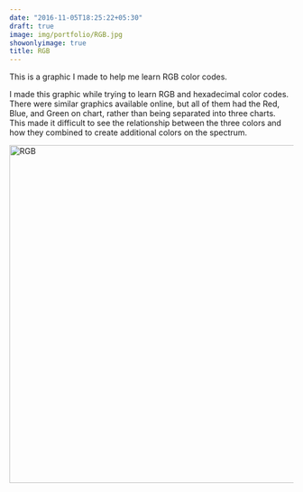 ```yaml
---
date: "2016-11-05T18:25:22+05:30"
draft: true
image: img/portfolio/RGB.jpg
showonlyimage: true
title: RGB
---
```


This is a graphic I made to help me learn RGB color codes.  
<!--more-->

I made this graphic while trying to learn RGB and hexadecimal color codes. There were similar graphics available online, but all of them had the Red, Blue, and Green on chart, rather than being separated into three charts. This made it difficult to see the relationship between the three colors and how they combined to create additional colors on the spectrum. 

<img src="/portfolio/5w_RGB_files/RGB.jpg" alt="RGB" width="600px" height="600px"/>
